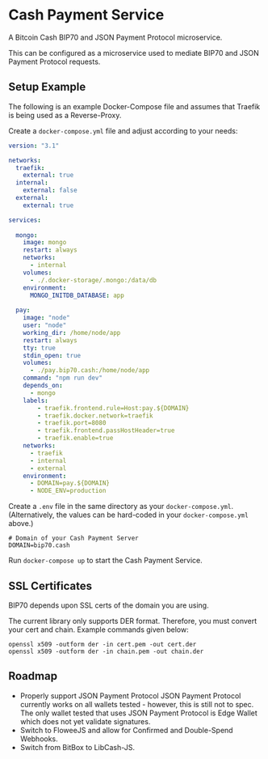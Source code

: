 # Cash Payment Service

A Bitcoin Cash BIP70 and JSON Payment Protocol microservice.

This can be configured as a microservice used to mediate BIP70 and JSON Payment Protocol requests.

## Setup Example

The following is an example Docker-Compose file and assumes that Traefik is being used as a Reverse-Proxy.

Create a `docker-compose.yml` file and adjust according to your needs:

```yaml
version: "3.1"

networks:
  traefik:
    external: true
  internal:
    external: false
  external:
    external: true

services:
    
  mongo:
    image: mongo
    restart: always
    networks:
      - internal
    volumes:
      - ./.docker-storage/.mongo:/data/db
    environment:
      MONGO_INITDB_DATABASE: app
      
  pay:
    image: "node"
    user: "node"
    working_dir: /home/node/app
    restart: always
    tty: true
    stdin_open: true
    volumes:
      - ./pay.bip70.cash:/home/node/app
    command: "npm run dev"
    depends_on:
      - mongo
    labels:
        - traefik.frontend.rule=Host:pay.${DOMAIN}
        - traefik.docker.network=traefik
        - traefik.port=8080
        - traefik.frontend.passHostHeader=true
        - traefik.enable=true
    networks:
      - traefik
      - internal
      - external
    environment:
      - DOMAIN=pay.${DOMAIN}
      - NODE_ENV=production
```

Create a `.env` file in the same directory as your `docker-compose.yml`.
(Alternatively, the values can be hard-coded in your `docker-compose.yml` above.)

```
# Domain of your Cash Payment Server
DOMAIN=bip70.cash 
```

Run `docker-compose up` to start the Cash Payment Service.

## SSL Certificates

BIP70 depends upon SSL certs of the domain you are using.

The current library only supports DER format. Therefore, you must convert your cert and chain. Example commands given below:

```
openssl x509 -outform der -in cert.pem -out cert.der
openssl x509 -outform der -in chain.pem -out chain.der
```

## Roadmap

- Properly support JSON Payment Protocol
  JSON Payment Protocol currently works on all wallets tested - however, this is still not to spec.
  The only wallet tested that uses JSON Payment Protocol is Edge Wallet which does not yet validate
  signatures.
- Switch to FloweeJS and allow for Confirmed and Double-Spend Webhooks.
- Switch from BitBox to LibCash-JS.
